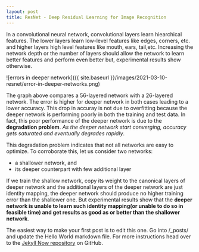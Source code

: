 ```yaml
---
layout: post
title: ResNet - Deep Residual Learning for Image Recognition
---
```




In a convolutional neural network, convolutional layers learn hiearchical features. The lower layers learn low-level features like edges, corners, etc. and higher layers high level features like mouth, ears, tail,etc. Increasing the network depth or the number of layers should allow the network to learn better features and perform even better but, experimental results show otherwise. <talk about increasing the depth helps network but not all deeper network are easy to optimize>

![errors in deeper network]({{ site.baseurl }}/images/2021-03-10-resnet/error-in-deeper-networks.png)

The graph above compares a 56-layered network with a 26-layered network. The error is higher for deeper network in both cases leading to a lower accuracy.  This drop in accuray is not due to overfitting because the deeper network is performing poorly in both the training and test data. In fact, this poor performance of the deeper network is due to the **degradation problem**. *As the deeper network start converging, accuracy gets saturated and eventually degrades rapidly*. 

This degradation problem indicates that not all networks are easy to optimize. To corroborate this, let us consider two networks:

* a shallower network, and
* its deeper counterpart with few additional layer

If we train the shallow network, copy its weight to the canonical layers of deeper network and the additional layers of the deeper network are just identity mapping, the deeper network should produce no higher training error than the shallower one. But experimental results show that the **deeper network is unable to learn such identity mapping(or unable to do so in feasible time) and get results as good as or better than the shallower network**. 

The easiest way to make your first post is to edit this one. Go into /_posts/ and update the Hello World markdown file. For more instructions head over to the [Jekyll Now repository](https://github.com/barryclark/jekyll-now) on GitHub.

